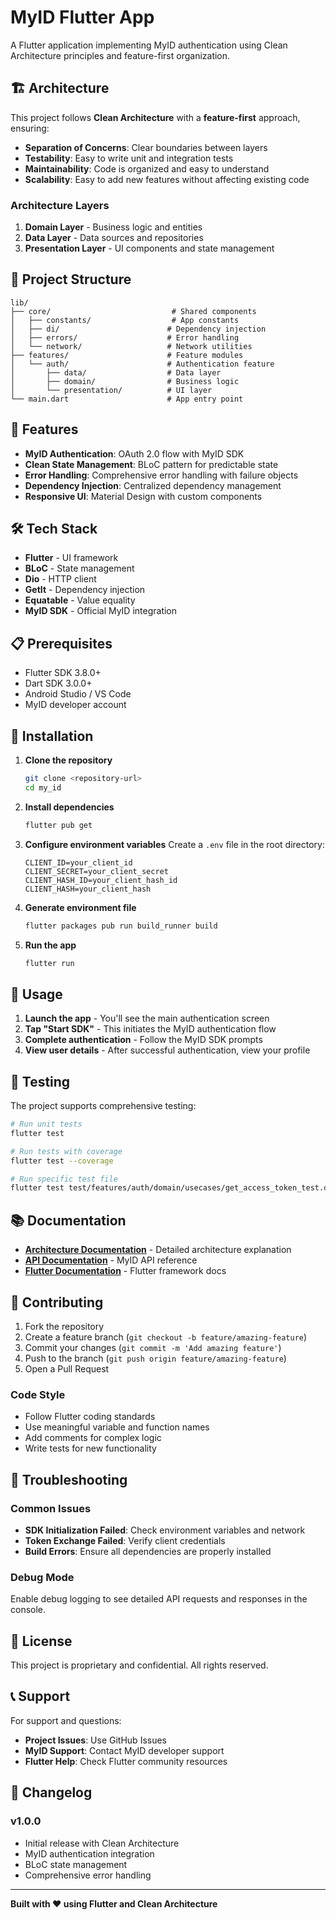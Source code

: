 # MyID Flutter App

A Flutter application implementing MyID authentication using Clean Architecture principles and feature-first organization.

## 🏗️ Architecture

This project follows **Clean Architecture** with a **feature-first** approach, ensuring:

- **Separation of Concerns**: Clear boundaries between layers
- **Testability**: Easy to write unit and integration tests
- **Maintainability**: Code is organized and easy to understand
- **Scalability**: Easy to add new features without affecting existing code

### Architecture Layers

1. **Domain Layer** - Business logic and entities
2. **Data Layer** - Data sources and repositories  
3. **Presentation Layer** - UI components and state management

## 📁 Project Structure

```
lib/
├── core/                           # Shared components
│   ├── constants/                  # App constants
│   ├── di/                        # Dependency injection
│   ├── errors/                    # Error handling
│   └── network/                   # Network utilities
├── features/                      # Feature modules
│   └── auth/                      # Authentication feature
│       ├── data/                  # Data layer
│       ├── domain/                # Business logic
│       └── presentation/          # UI layer
└── main.dart                      # App entry point
```

## 🚀 Features

- **MyID Authentication**: OAuth 2.0 flow with MyID SDK
- **Clean State Management**: BLoC pattern for predictable state
- **Error Handling**: Comprehensive error handling with failure objects
- **Dependency Injection**: Centralized dependency management
- **Responsive UI**: Material Design with custom components

## 🛠️ Tech Stack

- **Flutter** - UI framework
- **BLoC** - State management
- **Dio** - HTTP client
- **GetIt** - Dependency injection
- **Equatable** - Value equality
- **MyID SDK** - Official MyID integration

## 📋 Prerequisites

- Flutter SDK 3.8.0+
- Dart SDK 3.0.0+
- Android Studio / VS Code
- MyID developer account

## 🔧 Installation

1. **Clone the repository**
   ```bash
   git clone <repository-url>
   cd my_id
   ```

2. **Install dependencies**
   ```bash
   flutter pub get
   ```

3. **Configure environment variables**
   Create a `.env` file in the root directory:
   ```
   CLIENT_ID=your_client_id
   CLIENT_SECRET=your_client_secret
   CLIENT_HASH_ID=your_client_hash_id
   CLIENT_HASH=your_client_hash
   ```

4. **Generate environment file**
   ```bash
   flutter packages pub run build_runner build
   ```

5. **Run the app**
   ```bash
   flutter run
   ```

## 📱 Usage

1. **Launch the app** - You'll see the main authentication screen
2. **Tap "Start SDK"** - This initiates the MyID authentication flow
3. **Complete authentication** - Follow the MyID SDK prompts
4. **View user details** - After successful authentication, view your profile

## 🧪 Testing

The project supports comprehensive testing:

```bash
# Run unit tests
flutter test

# Run tests with coverage
flutter test --coverage

# Run specific test file
flutter test test/features/auth/domain/usecases/get_access_token_test.dart
```

## 📚 Documentation

- **[Architecture Documentation](ARCHITECTURE.md)** - Detailed architecture explanation
- **[API Documentation](https://docs.myid.uz/#/ru/sdk)** - MyID API reference
- **[Flutter Documentation](https://docs.flutter.dev)** - Flutter framework docs

## 🤝 Contributing

1. Fork the repository
2. Create a feature branch (`git checkout -b feature/amazing-feature`)
3. Commit your changes (`git commit -m 'Add amazing feature'`)
4. Push to the branch (`git push origin feature/amazing-feature`)
5. Open a Pull Request

### Code Style

- Follow Flutter coding standards
- Use meaningful variable and function names
- Add comments for complex logic
- Write tests for new functionality

## 🐛 Troubleshooting

### Common Issues

- **SDK Initialization Failed**: Check environment variables and network
- **Token Exchange Failed**: Verify client credentials
- **Build Errors**: Ensure all dependencies are properly installed

### Debug Mode

Enable debug logging to see detailed API requests and responses in the console.

## 📄 License

This project is proprietary and confidential. All rights reserved.

## 📞 Support

For support and questions:

- **Project Issues**: Use GitHub Issues
- **MyID Support**: Contact MyID developer support
- **Flutter Help**: Check Flutter community resources

## 🔄 Changelog

### v1.0.0
- Initial release with Clean Architecture
- MyID authentication integration
- BLoC state management
- Comprehensive error handling

---

**Built with ❤️ using Flutter and Clean Architecture**
